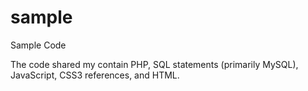 # sample
Sample Code

The code shared my contain PHP, SQL statements (primarily MySQL), JavaScript, CSS3 references, and HTML.

